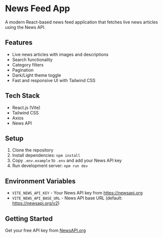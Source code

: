# News Feed App

A modern React-based news feed application that fetches live news articles using the News API.

## Features

- Live news articles with images and descriptions
- Search functionality
- Category filters
- Pagination
- Dark/Light theme toggle
- Fast and responsive UI with Tailwind CSS

## Tech Stack

- React.js (Vite)
- Tailwind CSS
- Axios
- News API

## Setup

1. Clone the repository
2. Install dependencies: `npm install`
3. Copy `.env.example` to `.env` and add your News API key
4. Run development server: `npm run dev`

## Environment Variables

- `VITE_NEWS_API_KEY` - Your News API key from https://newsapi.org
- `VITE_NEWS_API_BASE_URL` - News API base URL (default: https://newsapi.org/v2)

## Getting Started

Get your free API key from [NewsAPI.org](https://newsapi.org/)